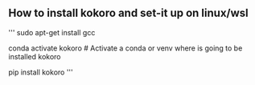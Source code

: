## How to install kokoro and set-it up on linux/wsl

'''
sudo apt-get install gcc

conda activate kokoro # Activate a conda or venv where is going to be installed kokoro

pip install kokoro
'''
